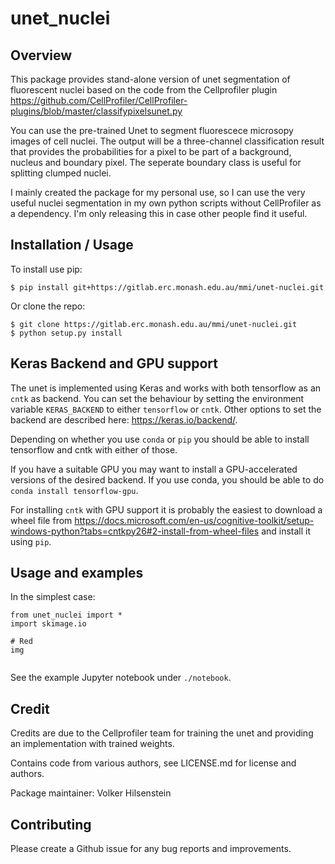 unet_nuclei
===========



Overview
--------

This package provides stand-alone version of unet segmentation of fluorescent nuclei based on the code from the Cellprofiler plugin 
https://github.com/CellProfiler/CellProfiler-plugins/blob/master/classifypixelsunet.py

You can use the pre-trained Unet to segment fluorescece microsopy images of cell nuclei. The output will be a three-channel classification result that provides the probabilities for a pixel to
be part of a background, nucleus and boundary pixel. The seperate boundary class is useful for splitting clumped nuclei.


I mainly created the package for my personal use, so I can use the very useful nuclei segmentation in my own python scripts without CellProfiler as a dependency. I'm only releasing this in case other people find it useful. 

Installation / Usage
--------------------

To install use pip:

    $ pip install git+https://gitlab.erc.monash.edu.au/mmi/unet-nuclei.git


Or clone the repo:

    $ git clone https://gitlab.erc.monash.edu.au/mmi/unet-nuclei.git
    $ python setup.py install
    

Keras Backend and GPU support
-----------------------------

The unet is implemented using Keras and works with both tensorflow as an `cntk` as backend. You can set the behaviour by setting the environment variable `KERAS_BACKEND` to either `tensorflow` or `cntk`. Other options to set the backend are described here: https://keras.io/backend/.

Depending on whether you use `conda` or `pip` you should be able to install tensorflow and cntk with either of those.

If you have a suitable GPU you may want to install a GPU-accelerated versions of the desired backend. If you use conda, you should be able to do `conda install tensorflow-gpu`.

For installing `cntk` with GPU support it is probably the easiest to download a wheel file from https://docs.microsoft.com/en-us/cognitive-toolkit/setup-windows-python?tabs=cntkpy26#2-install-from-wheel-files and install it using `pip`.


Usage and examples
------------------


In the simplest case:

```
from unet_nuclei import *
import skimage.io

# Red
img


```

See the example Jupyter notebook under `./notebook`.


Credit
------

Credits are due to the Cellprofiler team for training the unet and providing an implementation with trained weights.

Contains code from various authors, see LICENSE.md for license and authors.

Package maintainer: Volker Hilsenstein


Contributing
------------

Please create a Github issue for any bug reports and improvements.
